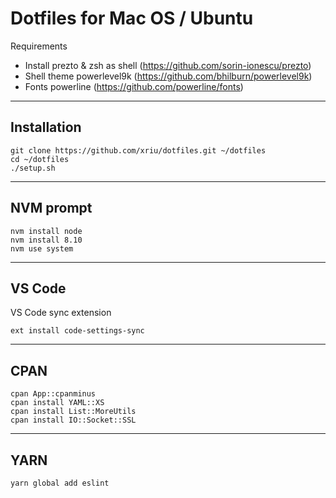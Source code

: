 # Dotfiles for Mac OS / Ubuntu

Requirements

- Install prezto & zsh as shell (https://github.com/sorin-ionescu/prezto)
- Shell theme powerlevel9k (https://github.com/bhilburn/powerlevel9k)
- Fonts powerline (https://github.com/powerline/fonts)

***

## Installation

```
git clone https://github.com/xriu/dotfiles.git ~/dotfiles
cd ~/dotfiles
./setup.sh
```

***

## NVM prompt

```
nvm install node
nvm install 8.10
nvm use system
```

***

## VS Code

VS Code sync extension
```
ext install code-settings-sync
```

***

## CPAN

```
cpan App::cpanminus
cpan install YAML::XS
cpan install List::MoreUtils
cpan install IO::Socket::SSL
```

***

## YARN

```
yarn global add eslint
```


